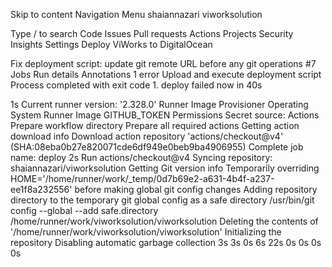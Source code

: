 Skip to content
Navigation Menu
shaiannazari
viworksolution
 
Type / to search
Code
Issues
Pull requests
Actions
Projects
Security
Insights
Settings
Deploy ViWorks to DigitalOcean
 
Fix deployment script: update git remote URL before any git operations #7
Jobs
Run details
Annotations
1 error
Upload and execute deployment script
Process completed with exit code 1.
deploy
failed now in 40s

1s
Current runner version: '2.328.0'
Runner Image Provisioner
Operating System
Runner Image
GITHUB_TOKEN Permissions
Secret source: Actions
Prepare workflow directory
Prepare all required actions
Getting action download info
Download action repository 'actions/checkout@v4' (SHA:08eba0b27e820071cde6df949e0beb9ba4906955)
Complete job name: deploy
2s
Run actions/checkout@v4
Syncing repository: shaiannazari/viworksolution
Getting Git version info
Temporarily overriding HOME='/home/runner/work/_temp/0d7b69e2-a631-4b4f-a237-ee1f8a232556' before making global git config changes
Adding repository directory to the temporary git global config as a safe directory
/usr/bin/git config --global --add safe.directory /home/runner/work/viworksolution/viworksolution
Deleting the contents of '/home/runner/work/viworksolution/viworksolution'
Initializing the repository
Disabling automatic garbage collection
3s
3s
0s
6s
22s
0s
0s
0s
0s
